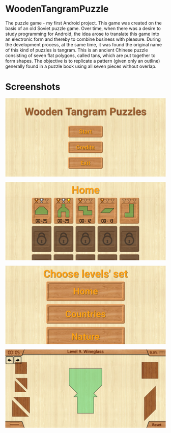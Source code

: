 # WoodenTangramPuzzle
The puzzle game - my first Android project. This game was created on the basis of an old Soviet puzzle game. 
Over time, when there was a desire to study programming for Android, the idea arose to translate this game into an electronic form 
and thereby to combine business with pleasure. During the development process, at the same time, it was found the original name of this kind of puzzles is tangram.
This is an ancient Chinese puzzle consisting of seven flat polygons, called tans, which are put together to form shapes. 
The objective is to replicate a pattern (given only an outline) generally found in a puzzle book using all seven pieces without overlap.


# Screenshots
![alt text](https://github.com/AndriiHusiev/WoodenTangramPuzzle/blob/master/design/Screenshot_MainMenu.png)

![alt text](https://github.com/AndriiHusiev/WoodenTangramPuzzle/blob/master/design/Screenshot_LevelSelection.png)

![alt text](https://github.com/AndriiHusiev/WoodenTangramPuzzle/blob/master/design/Screenshot_LevelSetSelection.png)

![alt text](https://github.com/AndriiHusiev/WoodenTangramPuzzle/blob/master/design/Screenshot_Level.png)
